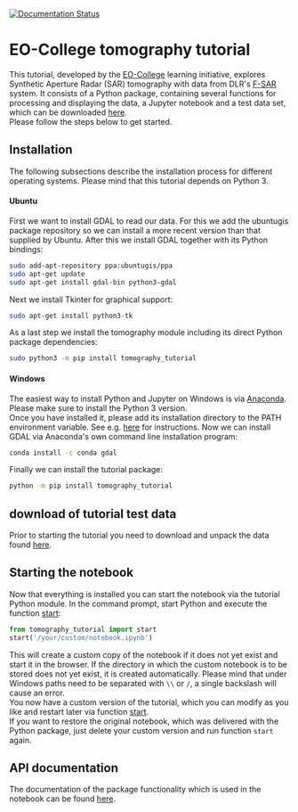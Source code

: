 [![Documentation Status][1]][2]

# EO-College tomography tutorial

This tutorial, developed by the [EO-College][3] learning initiative,
 explores Synthetic Aperture Radar (SAR) tomography 
with data from DLR's [F-SAR][4] system.
It consists of a Python package, containing several functions for processing and displaying the data, 
a Jupyter notebook and a test data set, which can be downloaded [here][5].  
Please follow the steps below to get started.

## Installation

The following subsections describe the installation process for different operating systems.
Please mind that this tutorial depends on Python 3.

#### Ubuntu

First we want to install GDAL to read our data. For this we add the ubuntugis package 
repository so we can install a more recent version than that supplied by Ubuntu.
After this we install GDAL together with its Python bindings:
```sh
sudo add-apt-repository ppa:ubuntugis/ppa
sudo apt-get update
sudo apt-get install gdal-bin python3-gdal
```

Next we install Tkinter for graphical support:
```sh
sudo apt-get install python3-tk
```

As a last step we install the tomography module including its direct Python package 
dependencies:

```sh
sudo python3 -m pip install tomography_tutorial
```

#### Windows

The easiest way to install Python and Jupyter on Windows is via [Anaconda][6]. 
Please make sure to install the Python 3 version.  
Once you have installed it, please add its installation directory to the PATH environment variable. 
See e.g. [here][7] for instructions.
Now we can install GDAL via Anaconda's own command line installation program:
```sh
conda install -c conda gdal
```

Finally we can install the tutorial package:
```sh
python -m pip install tomography_tutorial
```

## download of tutorial test data
Prior to starting the tutorial you need to download and unpack the data found 
[here][3].

## Starting the notebook

Now that everything is installed you can start the notebook via the tutorial Python module.
In the command prompt, start Python and execute the function [start][8]:
```Python
from tomography_tutorial import start
start('/your/custom/notebook.ipynb')
```
This will create a custom copy of the notebook if it does not yet exist and start it in the browser.
If the directory in which the custom notebook is to be stored does not yet exist, it is created 
automatically. Please mind that under Windows paths need to be separated with `\\` or `/`, 
a single backslash will cause an error.  
You now have a custom version of the tutorial, 
which you can modify as you like and restart later via function [start][8].  
If you want to restore the original notebook, which was delivered with the Python package, just delete 
your custom version and run function `start` again.  

## API documentation

The documentation of the package functionality which is used in the notebook can be found 
[here][2].

[1]: https://readthedocs.org/projects/eocollege-tomography/badge/?version=latest
[2]: http://eocollege-tomography.readthedocs.io/en/latest/?badge=latest
[3]: https://eo-college.org/landingpage/
[4]: https://www.dlr.de/hr/en/desktopdefault.aspx/tabid-2326/3776_read-5691
[5]: https://eo-college.org/Data/Tomography/tomography_data.zip
[6]: https://conda.io/docs/user-guide/install/windows.html
[7]: https://www.computerhope.com/issues/ch000549.htm
[8]: https://eocollege-tomography.readthedocs.io/en/latest/tomography.html#tomography_tutorial.functions.start
